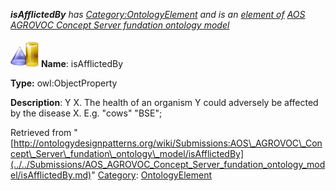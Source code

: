 ___isAfflictedBy__ has [Category:OntologyElement](../../Category/OntologyElement.md "Category:OntologyElement") and is an [element of](../../Property/ElementOf.md "Property:ElementOf") [AOS AGROVOC Concept Server fundation ontology model](../../Submissions/AOS_AGROVOC_Concept_Server_fundation_ontology_model.md "Submissions:AOS AGROVOC Concept Server fundation ontology model")_


  




[![ObjectProperty](../../images/thumb/c/c3/ObjectProperty.gif/45px-ObjectProperty.gif)](../../Image/ObjectProperty.gif.md "ObjectProperty")
__Name__: isAfflictedBy 


__Type:__ owl:ObjectProperty 


__Description__: Y <is afflicted by> X. The health of an organism Y could adversely be affected by the disease X. E.g. "cows" <is afflicted by> "BSE"; 





Retrieved from "[http://ontologydesignpatterns.org/wiki/Submissions:AOS\_AGROVOC\_Concept\_Server\_fundation\_ontology\_model/isAfflictedBy](../../Submissions/AOS_AGROVOC_Concept_Server_fundation_ontology_model/isAfflictedBy.md)"
 [Category](http://ontologydesignpatterns.org/wiki/Special:Categories "Special:Categories"): [OntologyElement](../../Category/OntologyElement.md "Category:OntologyElement")